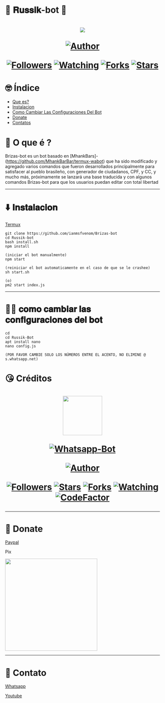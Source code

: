 # 🤖 𝐑𝐮𝐬𝐬𝐢𝐤-bot 🤖
<h1 align="center">
    <p>
        <img src= "https://i.imgur.com/sm6LGkk.gif">
    </p>
    <p>
        <a href="https://github.com/ianmsfvenom"><img title="Author"    src="https://img.shields.io/badge/Author-Briz4loka-purple.svg?style=for-the-badge&logo=github"></a>
    </p>
    <p>
        <a href="https://github.com/ianmsfvenom/followers"><img title="Followers" src="https://img.shields.io/github/followers/ianmsfvenom?color=blue&style=flat-square"></a>
        <a href="https://github.com/mhankbarbar/termux-wabot/watchers"><img title="Watching" src="https://img.shields.io/github/watchers/mhankbarbar/termux-wabot?label=Watchers&color=blue&style=flat-square"></a>
        <a href="https://github.com/mhankbarbar/termux-wabot/network/members"><img title="Forks" src="https://img.shields.io/github/forks/mhankbarbar/termux-wabot?color=blue&style=flat-square"></a>
        <a href="https://github.com/mhankbarbar/termux-wabot/stargazers/"><img title="Stars" src="https://img.shields.io/github/stars/mhankbarbar/termux-wabot?color=blue&style=flat-square"></a>
    </p>
</h1>

# 🤓 Índice
- [Que es?](#🤔-O-que-é-?)
- [Instalacion](#⬇️-Instalacion)
- [Como Cambiar Las Configuraciones Del Bot](#🙋‍♂️-Como-Cambiar-Las-Configuraciones-Del-Bot)
- [Donate](#Donate)
- [Contatos](#Contacto)

# 🤔 O que é ?

Brizas-bot es un bot basado en [MhankBars]-(https://github.com/MhankBarBar/termux-wabot) que ha sido modificado y agregado varios comandos que fueron desarrollados principalmente para satisfacer al pueblo brasileño, con generador de ciudadanos, CPF, y CC, y mucho más, próximamente se lanzará una base traducida y con algunos comandos Brizas-bot para que los usuarios puedan editar con total libertad

---


# ⬇️ 𝐈𝐧𝐬𝐭𝐚𝐥𝐚𝐜𝐢𝐨𝐧

[Termux](https://play.google.com/store/apps/details?id=com.termux&hl=pt_BR&gl=US)

```
git clone https://github.com/ianmsfvenom/Brizas-bot
cd Russik-bot
bash install.sh
npm install

(iniciar el bot manualmente)
npm start

(reiniciar el bot automaticamente en el caso de que se le crashee)
sh start.sh

(o)
pm2 start index.js

```
---
# 🙋‍♂️ 𝐜𝐨𝐦𝐨 𝐜𝐚𝐦𝐛𝐢𝐚𝐫 𝐥𝐚𝐬 𝐜𝐨𝐧𝐟𝐢𝐠𝐮𝐫𝐚𝐜𝐢𝐨𝐧𝐞𝐬 𝐝𝐞𝐥 𝐛𝐨𝐭
```
cd
cd Russik-Bot
apt install nano
nano config.js

(POR FAVOR CAMBIE SOLO LOS NÚMEROS ENTRE EL ACENTO, NO ELIMINE @ s.whatsapp.net)
```
# 😘 Créditos

<h1>
    <p align="center">
    <img src="https://static.wikia.nocookie.net/kenja-no-mago/images/8/85/Sizilien_von_klode_1.jpg/revision/latest/top-crop/width/300/height/300?cb=20190417164406" width="128" height="128"/>
    </p>
    <p align="center">
    <a href="#"><img title="Whatsapp-Bot" src="https://img.shields.io/badge/Termux Whatsapp Bot-green?colorA=%23ff0000&colorB=%23017e40&style=for-the-badge"></a>
    </p>
    <p align="center">
    <a href="https://github.com/mhankbarbar"><img title="Author" src="https://img.shields.io/badge/Author-mhankbarbar-blue.svg?style=for-the-badge&logo=github"></a>
    </p>
    <p align="center">
    <a href="https://github.com/mhankbarbar/followers"><img title="Followers" src="https://img.shields.io/github/followers/mhankbarbar?color=blue&style=flat-square"></a>
    <a href="https://github.com/mhankbarbar/termux-wabot/stargazers/"><img title="Stars" src="https://img.shields.io/github/stars/mhankbarbar/termux-wabot?color=red&style=flat-square"></a>
    <a href="https://github.com/mhankbarbar/termux-wabot/network/members"><img title="Forks" src="https://img.shields.io/github/forks/mhankbarbar/termux-wabot?color=red&style=flat-square"></a>
    <a href="https://github.com/mhankbarbar/termux-wabot/watchers"><img title="Watching" src="https://img.shields.io/github/watchers/mhankbarbar/termux-wabot?label=Watchers&color=blue&style=flat-square"></a>
    <a href="https://www.codefactor.io/repository/github/mhankbarbar/termux-wabot"><img src="https://www.codefactor.io/repository/github/mhankbarbar/termux-wabot/badge" alt="CodeFactor" /></a>
    </p>
</h1>



---

# 🥺 Donate
[Paypal](https://www.paypal.com/donate/?hosted_button_id=QQ4MFP2AZV9TW)

Pix

<img src="https://i.imgur.com/891Ah3r.jpeg" width="300" >

---

# 🤝 Contato

[Whatsapp](wa.me/+5804167287924)

[Youtube](https://youtube.com/channel/UC0O9DnKkVVr34Nq4Tac7jOw)


